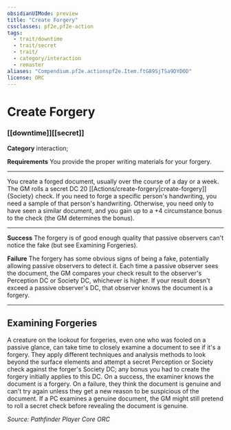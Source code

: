```yaml
---
obsidianUIMode: preview
title: "Create Forgery"
cssclasses: pf2e,pf2e-action
tags:
  - trait/downtime
  - trait/secret
  - trait/
  - category/interaction
  - remaster
aliases: "Compendium.pf2e.actionspf2e.Item.ftG89SjTSa9DYDOD"
license: ORC
---
```

# Create Forgery

### [[downtime]][[secret]]

**Category** interaction; 




**Requirements** You provide the proper writing materials for your forgery.

* * *

You create a forged document, usually over the course of a day or a week. The GM rolls a secret DC 20 [[Actions/create-forgery|create-forgery]]{Society} check. If you need to forge a specific person's handwriting, you need a sample of that person's handwriting. Otherwise, you need only to have seen a similar document, and you gain up to a +4 circumstance bonus to the check (the GM determines the bonus).

* * *

**Success** The forgery is of good enough quality that passive observers can't notice the fake (but see Examining Forgeries).

**Failure** The forgery has some obvious signs of being a fake, potentially allowing passive observers to detect it. Each time a passive observer sees the document, the GM compares your check result to the observer's Perception DC or Society DC, whichever is higher. If your result doesn't exceed a passive observer's DC, that observer knows the document is a forgery.

* * *

## Examining Forgeries

A creature on the lookout for forgeries, even one who was fooled on a passive glance, can take time to closely examine a document to see if it's a forgery. They apply different techniques and analysis methods to look beyond the surface elements and attempt a secret Perception or Society check against the forger's Society DC; any bonus you had to create the forgery initially applies to this DC. On a success, the examiner knows the document is a forgery. On a failure, they think the document is genuine and can't try again unless they get a new reason to be suspicious of the document. If a PC examines a genuine document, the GM might still pretend to roll a secret check before revealing the document is genuine.

*Source: Pathfinder Player Core*
*ORC*